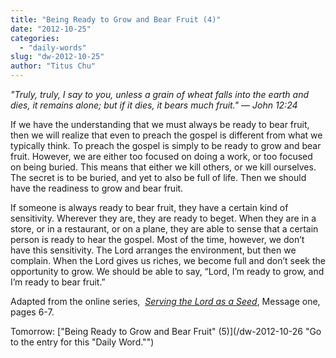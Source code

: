 ```yaml
---
title: "Being Ready to Grow and Bear Fruit (4)"
date: "2012-10-25"
categories: 
  - "daily-words"
slug: "dw-2012-10-25"
author: "Titus Chu"
---
```


_"_Truly, truly, I say to you, unless a grain of wheat falls into the earth and dies, it remains alone; but if it dies, it bears much fruit."_ — John 12:24_

If we have the understanding that we must always be ready to bear fruit, then we will realize that even to preach the gospel is different from what we typically think. To preach the gospel is simply to be ready to grow and bear fruit. However, we are either too focused on doing a work, or too focused on being buried. This means that either we kill others, or we kill ourselves. The secret is to be buried, and yet to also be full of life. Then we should have the readiness to grow and bear fruit.

If someone is always ready to bear fruit, they have a certain kind of sensitivity. Wherever they are, they are ready to beget. When they are in a store, or in a restaurant, or on a plane, they are able to sense that a certain person is ready to hear the gospel. Most of the time, however, we don’t have this sensitivity. The Lord arranges the environment, but then we complain. When the Lord gives us riches, we become full and don’t seek the opportunity to grow. We should be able to say, “Lord, I’m ready to grow, and I’m ready to bear fruit.”

Adapted from the online series,  _[Serving the Lord as a Seed](/articles-serving-0007 "Go to the listing for this series of articles.")_, Message one, pages 6-7.

Tomorrow: ["Being Ready to Grow and Bear Fruit" (5)](/dw-2012-10-26 "Go to the entry for this "Daily Word."")
